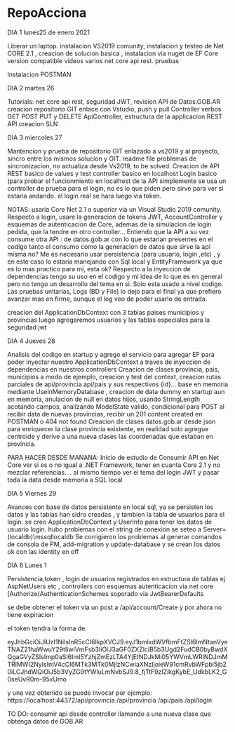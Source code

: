 # RepoAcciona

DIA 1 lunes25 de enero 2021

Liberar un laptop. instalacion VS2019 comunity,  instalacion y testeo de Net CORE 2.1 , creacion de solucion basica , instalacion via nuget de EF Core version compatible
videos varios net core api rest. pruebas

Instalacion POSTMAN

DIA 2  martes 26

Tutorials: net core api rest, seguridad JWT, revision API de Datos.GOB.AR creacion repositorio GIT enlace con Vstudio, push y pull
Controller verbos GET POST PUT y DELETE ApiController, estructura de la applicacion REST API creacion SLN
 
DIA 3 miercoles 27

Mantencion y prueba de repositorio GIT enlazado a vs2019 y al proyecto, sincro entre los
mismos solucion y GIT. readme file problemas de sincronizacion, no actualiza desde Vs2019, to be solved. 
Creacion de API REST basico de values y test controller basico en localhost
Login basico (para probar el funcionmiento en localhost de la API simplemente
se usa un controller de prueba para el login, no es lo que piden pero sirve para
ver si estaria andando. el login real se hara luego via token.

NOTAS: usaria Core Net 2.1 o superior via un Visual Studio 2019 comunity. Respecto a login, usare la generacion  de tokens JWT, AccountController y esquemas de autenticacion de Core, ademas de  la simulacion de login pedida, que la tendre en otro controller...
Entiendo que la API a su vez consume otra API :  de datos.gob.ar con lo que estarian presentes en el codigo tanto el consumo como la generacion de datos que sirve la api misma no?
Me es necesario usar  persistencia (para usuario, login ,etc) , y en este caso lo estaria manejando con Sql local y EntityFramework ya que es lo mas practico para mi, esta ok?
Respecto a la inyeccion de dependencias tengo su uso en el codigo y mi idea de lo que es en general pero no tengo un desarrollo del tema en si. Solo esta usado a nivel codigo.
Las pruebas unitarias, Logs (BD y File) lo dejo para el final ya que prefiero avanzar mas en firme, aunque el log veo de poder usarlo de entrada.

creacion del ApplicationDbContext con 3 tablas paises municipios y provincias luego agregaremos usuarios y las tablas especiales para la seguridad jwt

DIA 4 Jueves 28

Analisis del codigo en startup y agrego el servicio para agregar EF para poder inyectar nuestro ApplicationDbContext a traves de inyeccion de dependencias en nuestros controllers
Creacion de clases provincia, pais, municipios a modo de ejemplo, creacion y test del context, creacion rutas parciales de api/provincia api/pais y sus respectivos {id}... base en memoria mediante UseInMemoryDatabase , creacion de data dummy en startup aun en memoria, anulacion de null en datos hijos, usando StringLength acotando campos, analizando ModelState valido, condicional para POST al recibir data de nuevas provincias, recibir un 201 content created en POSTMAN o 404 not found
Creacion de clases datos.gob.ar desde json para enriquecer la clase provincia existente, en realidad solo agregue centroide y derive a una nueva clases las coordenadas que estaban en provincia.

PARA HACER DESDE MANANA:
Inicio de estudio de Consumir API en Net Core ver si es o no igual a .NET Framework, tener en cuanta Core 2.1 y no mezclar referencias.... al mismo tiempo ver el tema del login JWT y pasar toda la data desde memoria a SQL local


DIA 5 Viernes 29


Avances con base de datos persistente en local sql, ya se persisten los datos y las tablas han sidro creadas , y tambien la tabla de usuarios para el login. se creo ApplicationDbContext y UserInfo para tener los datos de usuario login. hubo problemas con el string de conexion se seteo a Server=(localdb)\\mssqllocaldb
Se corrigieron los problemas al generar comandos de consola de PM, add-migration y update-database y se crean los datos ok con las identity en off


DIA 6 Lunes 1


Persistencia,token , login de usuarios registrados en estructura de tablas ej AspNetUsers etc , controllers con esquemas autenticacion  via net core   [Authorize(AuthenticationSchemes soporado via  JwtBearerDefaults

se debe obtener el token via un post a /api/account/Create y por ahora  no tiene expiracion

el token tendra la forma de:

eyJhbGciOiJIUzI1NiIsInR5cCI6IkpXVCJ9.eyJ1bmlxdWVfbmFtZSI6ImNtanVyeTNAZ21haWwuY29tIiwiVmFsb3IiOiJ3aGF0ZXZlciB5b3Ugd2FudCB0byBwdXQgaGVyZSIsImp0aSI6ImI5YzhjZmEzLTA4YjEtNDJkMi05YWVmLWRlNDJmMTRlMWI2NyIsImV4cCI6MTk3MTk0MjIzNCwiaXNzIjoieW91cmRvbWFpbi5jb20iLCJhdWQiOiJ5b3VyZG9tYWluLmNvbSJ9.8_fjTtF9zIZikgKybE_UdkbLK2_G0seUvR0m-95xUmo


y una vez obtenido se puede invocar por ejemplo: https://localhost:44372/api/provincia
/api/provincia
/api/pais
/api/login

TO DO: consumir api desde controller llamando a una nueva clase que obtenga datos de GOB.AR


